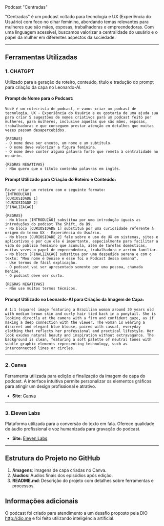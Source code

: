 Podcast "Centradas"

"Centradas" é um podcast voltado para tecnologia e UX (Experiência do Usuário) com foco no olhar feminino, abordando temas relevantes para mulheres que são mães, esposas, trabalhadoras e empreendedoras. Com uma linguagem acessível, buscamos valorizar a centralidade do usuário e o papel da mulher em diferentes aspectos da sociedade.

---

## Ferramentas Utilizadas

### 1. **CHATGPT**
Utilizado para a geração de roteiro, conteúdo, título e tradução do prompt para criação da capa no Leonardo-AI.

#### **Prompt de Nome para o Podcast**:
```text
Você é um roteirista de podcast, e vamos criar um podcast de tecnologia, UX - Experiência do Usuário e eu gostaria de uma ajuda sua para criar 5 sugestões de nomes criativos para um podcast feito por mulheres, para mulheres, inclusive aquelas que são mães, esposas, trabalhadoras e que conseguem prestar atenção em detalhes que muitas vezes passam desapercebidos.

{REGRAS}  
- O nome deve ser enxuto, um nome e um subtítulo.  
- O nome deve valorizar a figura feminina.  
- O nome deve conter alguma palavra forte que remeta à centralidade no usuário.  

{REGRAS NEGATIVAS}  
- Não quero que o título contenha palavras em inglês.
```

#### **Prompt Utilizado para Criação do Roteiro e Conteúdo**:
```text
Favor criar um roteiro com o seguinte formato:  
[INTRODUÇÃO]  
[CURIOSIDADE 1]  
[CURIOSIDADE 2]  
[FINALIZAÇÃO]  

{REGRAS}  
- No bloco [INTRODUÇÃO] substitua por uma introdução iguais as introduções do podcast The Shift, da B9.  
- No bloco [CURIOSIDADE 1] substitua por uma curiosidade referente à origem do termo UX - Experiência do Usuário.  
- No bloco [CURIOSIDADE 2] fale sobre o uso de UX em sistemas, sites e aplicativos e por que ele é importante, especialmente para facilitar a vida do público feminino que acumula, além de tarefas domésticas, muitas vezes o papel de empreendedora, trabalhadora e arrimo familiar.  
- No bloco [FINALIZAÇÃO] substitua por uma despedida serena e com o texto: "Meu nome é Denise e esse foi o Podcast dessa semana".  
- Use termos de fácil explicação.  
- O podcast vai ser apresentado somente por uma pessoa, chamada Denise.  
- O podcast deve ser curto.  

{REGRAS NEGATIVAS}  
- Não use muitos termos técnicos.
```

#### **Prompt Utilizado no Leonardo-AI para Criação da Imagem de Capa**:
```text
A 1:1 (square) image featuring a Brazilian woman around 30 years old with medium brown skin and curly hair tied back in a ponytail. She is looking directly at the camera with a firm and confident gaze, as if making a deep connection with the viewer. The woman is wearing a discreet and elegant blue blouse, paired with casual, everyday clothing that reflects her professional and practical lifestyle. Her look exudes natural beauty and inspiration without extravagance. The background is clean, featuring a soft palette of neutral tones with subtle graphic elements representing technology, such as interconnected lines or circles.
```

---

### 2. **Canva**
Ferramenta utilizada para edição e finalização da imagem de capa do podcast. A interface intuitiva permite personalizar os elementos gráficos para atingir um design profissional e atrativo.

- **Site:** [Canva](https://www.canva.com)

---

### 3. **Eleven Labs**
Plataforma utilizada para a conversão do texto em fala. Oferece qualidade de áudio profissional e voz humanizada para gravação do podcast.

- **Site:** [Eleven Labs](https://elevenlabs.io)

---

## Estrutura do Projeto no GitHub

1. **/imagens**: Imagens de capa criadas no Canva.
2. **/áudios**: Áudios finais dos episódios após edição.
3. **README.md**: Descrição do projeto com detalhes sobre ferramentas e processos.

## Informações adicionais
O podcast foi criado para atendimento a um desafio proposto pela DIO http://dio.me e foi feito utilizando inteligência artificial.
